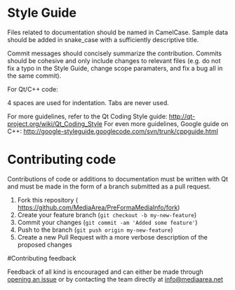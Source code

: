 # Style Guide

Files related to documentation should be named in CamelCase. Sample data should be added in snake_case with a sufficiently descriptive title.

Commit messages should concisely summarize the contribution. Commits should be cohesive and only include changes to relevant files (e.g. do not fix a typo in the Style Guide, change scope paramaters, and fix a bug all in the same commit).

For Qt/C++ code:

4 spaces are used for indentation. Tabs are never used. 

For more guidelines, refer to the Qt Coding Style guide: http://qt-project.org/wiki/Qt_Coding_Style
For even more guidelines, Google guide on C++: http://google-styleguide.googlecode.com/svn/trunk/cppguide.html

# Contributing code

Contributions of code or additions to documentation must be written with Qt and must be made in the form of a branch submitted as a pull request. 

  1.  Fork this repository ( https://github.com/MediaArea/PreFormaMediaInfo/fork)
  2.  Create your feature branch (`git checkout -b my-new-feature`)
  3.  Commit your changes (`git commit -am 'Added some feature'`)
  4.  Push to the branch (`git push origin my-new-feature`)
  5.  Create a new Pull Request with a more verbose description of the proposed changes

#Contributing feedback

Feedback of all kind is encouraged and can either be made through [opening an issue](https://github.com/MediaArea/PreFormaMediaInfo/issues) or by contacting the team directly at info@mediaarea.net